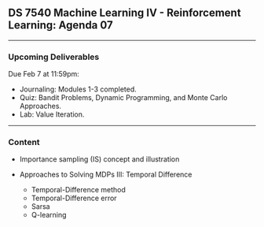 ## DS 7540 Machine Learning IV - Reinforcement Learning: Agenda 07

---

### Upcoming Deliverables

Due Feb 7 at 11:59pm:

- Journaling: Modules 1-3 completed.
- Quiz: Bandit Problems, Dynamic Programming, and Monte Carlo Approaches.
- Lab: Value Iteration.

---

### Content

- Importance sampling (IS) concept and illustration

- Approaches to Solving MDPs III: Temporal Difference
  - Temporal-Difference method
  - Temporal-Difference error
  - Sarsa
  - Q-learning

